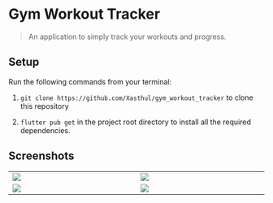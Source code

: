 # Gym Workout Tracker

> An application to simply track your workouts and progress.

## Setup

Run the following commands from your terminal:

1) `git clone https://github.com/Xasthul/gym_workout_tracker` to clone this repository 

2) `flutter pub get` in the project root directory to install all the required dependencies.

## Screenshots

<table width="100%">
  <tbody>
    <tr>
      <td width="1%"><img src="https://user-images.githubusercontent.com/35930830/220678042-2a9cad19-c2c4-4bb5-935e-1541a386695c.png"/></td>
      <td width="1%"><img src="https://user-images.githubusercontent.com/35930830/220680757-c2340fd9-c5a7-45f9-9b8f-e120feb69b06.png"/></td>
    </tr>
    <tr>
      <td width="1%"><img src="https://user-images.githubusercontent.com/35930830/220681082-81c8cffa-dffe-4ef5-a8bb-9e34e450d135.png"/></td>
      <td width="1%"><img src="https://user-images.githubusercontent.com/35930830/220681258-0f2377bf-bcf4-4a55-a538-89dd0878f357.png"/></td>
    </tr>
  </tbody>
</table>
